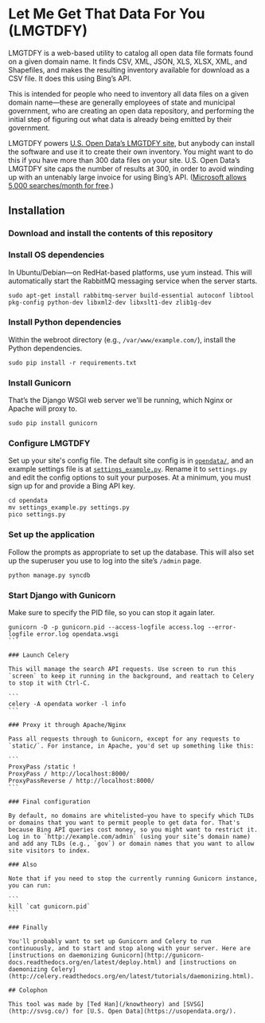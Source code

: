 # Let Me Get That Data For You (LMGTDFY)

LMGTDFY is a web-based utility to catalog all open data file formats found on a given domain name. It finds CSV, XML, JSON, XLS, XLSX, XML, and Shapefiles, and makes the resulting inventory available for download as a CSV file. It does this using Bing’s API.

This is intended for people who need to inventory all data files on a given domain name—these are generally employees of state and municipal government, who are creating an open data repository, and performing the initial step of figuring out what data is already being emitted by their government.

LMGTDFY powers [U.S. Open Data’s LMGTDFY site](http://lmgtdfy.usopendata.org/), but anybody can install the software and use it to create their own inventory. You might want to do this if you have more than 300 data files on your site. U.S. Open Data’s LMGTDFY site caps the number of results at 300, in order to avoid winding up with an untenably large invoice for using Bing’s API. ([Microsoft allows 5,000 searches/month for free](https://datamarket.azure.com/dataset/bing/search).)

## Installation

### Download and install the contents of this repository

### Install OS dependencies

In Ubuntu/Debian—on RedHat-based platforms, use yum instead. This will automatically start the RabbitMQ messaging service when the server starts.

```
sudo apt-get install rabbitmq-server build-essential autoconf libtool pkg-config python-dev libxml2-dev libxslt1-dev zlib1g-dev
```

### Install Python dependencies

Within the webroot directory (e.g., `/var/www/example.com/`), install the Python dependencies.

```
sudo pip install -r requirements.txt
```

### Install Gunicorn

That’s the Django WSGI web server we'll be running, which Nginx or Apache will proxy to.

```
sudo pip install gunicorn
```

### Configure LMGTDFY

Set up your site's config file. The default site config is in [`opendata/`](https://github.com/opendata/lmgtdfy/tree/master/opendata), and an example settings file is at [`settings_example.py`](https://github.com/opendata/lmgtdfy/blob/master/opendata/settings_example.py). Rename it to `settings.py` and edit the config options to suit your purposes. At a minimum, you must sign up for and provide a Bing API key.

```
cd opendata
mv settings_example.py settings.py
pico settings.py
```

### Set up the application

Follow the prompts as appropriate to set up the database. This will also set up the superuser you use to log into the site’s `/admin` page.

```
python manage.py syncdb
```

### Start Django with Gunicorn

Make sure to specify the PID file, so you can stop it again later.

````
gunicorn -D -p gunicorn.pid --access-logfile access.log --error-logfile error.log opendata.wsgi
```

### Launch Celery

This will manage the search API requests. Use screen to run this `screen` to keep it running in the background, and reattach to Celery to stop it with Ctrl-C.

```
celery -A opendata worker -l info
```

### Proxy it through Apache/Nginx

Pass all requests through to Gunicorn, except for any requests to `static/`. For instance, in Apache, you'd set up something like this:

```
ProxyPass /static !
ProxyPass / http://localhost:8000/
ProxyPassReverse / http://localhost:8000/
```

### Final configuration

By default, no domains are whitelisted—you have to specify which TLDs or domains that you want to permit people to get data for. That's because Bing API queries cost money, so you might want to restrict it. Log in to `http://example.com/admin` (using your site’s domain name) and add any TLDs (e.g., `gov`) or domain names that you want to allow site visitors to index.

### Also

Note that if you need to stop the currently running Gunicorn instance, you can run:

```
kill `cat gunicorn.pid`
```

### Finally

You'll probably want to set up Gunicorn and Celery to run continuously, and to start and stop along with your server. Here are [instructions on daemonizing Gunicorn](http://gunicorn-docs.readthedocs.org/en/latest/deploy.html) and [instructions on daemonizing Celery](http://celery.readthedocs.org/en/latest/tutorials/daemonizing.html).

## Colophon

This tool was made by [Ted Han](/knowtheory) and [SVSG](http://svsg.co/) for [U.S. Open Data](https://usopendata.org/).
